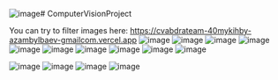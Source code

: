 ![image](https://github.com/Azamatsksstv/ComputerVisionProject/assets/90980633/a2f3d483-7f76-4df9-8e47-7414c367d0fd)# ComputerVisionProject


You can try to filter images here:
https://cvabdrateam-40mykihby-azambylbaev-gmailcom.vercel.app
![image](https://github.com/Azamatsksstv/ComputerVisionProject/assets/90980633/3450d590-f2cc-4a72-b249-c3f8c9509285)
![image](https://github.com/Azamatsksstv/ComputerVisionProject/assets/90980633/6b02c8c7-de34-43b7-9ea0-70e18b1f1d64)
![image](https://github.com/Azamatsksstv/ComputerVisionProject/assets/90980633/5a332ee7-9ef8-4f2b-955b-04382b1ebbf8)
![image](https://github.com/Azamatsksstv/ComputerVisionProject/assets/90980633/a4c3ff9e-af3a-46f1-9ad3-43735e6b7993)
![image](https://github.com/Azamatsksstv/ComputerVisionProject/assets/90980633/c7d0c507-79d6-49c5-8c26-80c53986ab86)
![image](https://github.com/Azamatsksstv/ComputerVisionProject/assets/90980633/4150b962-b0e2-47a0-8a7b-4ce112d28ad8)
![image](https://github.com/Azamatsksstv/ComputerVisionProject/assets/90980633/a3f75bcd-b2e3-4083-8619-c88ce0a65f62)
![image](https://github.com/Azamatsksstv/ComputerVisionProject/assets/90980633/45b11390-10a8-4cf3-8934-89714ba030cb)
![image](https://github.com/Azamatsksstv/ComputerVisionProject/assets/90980633/879e630c-eb0e-4f96-b441-7d65bc52ce7d)
![image](https://github.com/Azamatsksstv/ComputerVisionProject/assets/90980633/d753307a-7837-46ce-b154-86c8584f62df)

![image](https://github.com/Azamatsksstv/ComputerVisionProject/assets/90980633/4f8aadb3-59f9-4bf7-a218-18a4970c031f)
![image](https://github.com/Azamatsksstv/ComputerVisionProject/assets/90980633/c1f0e1aa-3840-43dc-b59b-b736938b3996)
![image](https://github.com/Azamatsksstv/ComputerVisionProject/assets/90980633/818547b7-914e-444b-8de3-c2f816199ed0)
![image](https://github.com/Azamatsksstv/ComputerVisionProject/assets/90980633/2f00b86a-f9bd-44ee-9bc0-f9b4eb4e119e)

